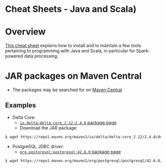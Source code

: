 Cheat Sheets - Java and Scala)
==============================

# Overview
[This cheat sheet](https://github.com/data-engineering-helpers/ks-cheat-sheets/blob/main/programming/java-world/README.md)
explains how to install and to maintain a few tools pertaining to
programming with Java and Scala, in particular for Spark-powered data processing.

# JAR packages on Maven Central
* The packages may be searched for on [Maven Central](https://mvnrepository.com/)

## Examples
* Delta Core:
  + [`io.delta:delta-core_2.12:2.4.0` package page](https://mvnrepository.com/artifact/io.delta/delta-core_2.12/2.4.0)
  + Download the JAR package:
```bash
$ wget https://repo1.maven.org/maven2/io/delta/delta-core_2.12/2.4.0/delta-core_2.12-2.4.0.jar
```

* PostgreSQL JDBC driver:
  + [`org.postgresql:postgresql:42.6.0` package page](https://mvnrepository.com/artifact/org.postgresql/postgresql/42.6.0)
```bash
$ wget https://repo1.maven.org/maven2/org/postgresql/postgresql/42.6.0/postgresql-42.6.0.jar
```

